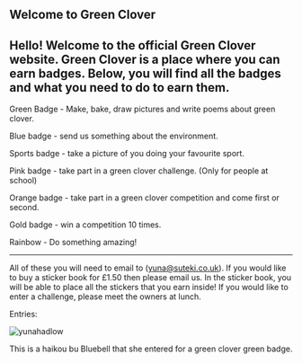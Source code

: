 ## Welcome to Green Clover

Hello! Welcome to the official Green Clover website. 
Green Clover is a place where you can earn badges. Below, you will find all the badges and what you need to do to earn them.
-----------------------------------------------------------------------------

Green Badge - Make, bake, draw pictures and write poems about green clover.


Blue badge - send us something about the environment.


Sports badge - take a picture of you doing your favourite sport.


Pink badge - take part in a green clover challenge. (Only for people at school)


Orange badge - take part in a green clover competition and come first or second.


Gold badge - win a competition 10 times.


Rainbow - Do something amazing!

-----------------------------------------------------------------------------------

All of these you will need to email to (yuna@suteki.co.uk).
If you would like to buy a sticker book for £1.50 then please email us. In the sticker book, you will be able to place all the stickers that you earn inside! If you would like to enter a challenge, please meet the owners at lunch.


Entries:

![yunahadlow](/IMG_2955.jpg)<BR/>

This is a haikou bu Bluebell that she entered for a green clover green badge.




